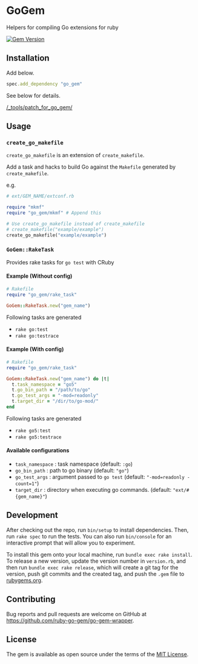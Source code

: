 # GoGem
Helpers for compiling Go extensions for ruby

[![Gem Version](https://badge.fury.io/rb/go_gem.svg)](https://badge.fury.io/rb/go_gem)

## Installation
Add below.

```ruby
spec.add_dependency "go_gem"
```

See below for details.

[/_tools/patch_for_go_gem/](/_tools/patch_for_go_gem/)

## Usage
### `create_go_makefile`
`create_go_makefile` is an extension of `create_makefile`.

Add a task and hacks to build Go against the `Makefile` generated by `create_makefile`.

e.g.

```ruby
# ext/GEM_NAME/extconf.rb

require "mkmf"
require "go_gem/mkmf" # Append this

# Use create_go_makefile instead of create_makefile
# create_makefile("example/example")
create_go_makefile("example/example")
```

### `GoGem::RakeTask`
Provides rake tasks for `go test` with CRuby

#### Example (Without config)
```ruby
# Rakefile
require "go_gem/rake_task"

GoGem::RakeTask.new("gem_name")
```

Following tasks are generated

* `rake go:test`
* `rake go:testrace`

#### Example (With config)
```ruby
# Rakefile
require "go_gem/rake_task"

GoGem::RakeTask.new("gem_name") do |t|
  t.task_namespace = "go5"
  t.go_bin_path = "/path/to/go"
  t.go_test_args = "-mod=readonly"
  t.target_dir = "/dir/to/go-mod/"
end
```

Following tasks are generated

* `rake go5:test`
* `rake go5:testrace`

#### Available configurations
* `task_namespace` : task namespace (default: `:go`)
* `go_bin_path` : path to go binary (default: `"go"`)
* `go_test_args` : argument passed to `go test` (default: `"-mod=readonly -count=1"`)
* `target_dir` : directory when executing go commands. (default: `"ext/#{gem_name}"`)

## Development

After checking out the repo, run `bin/setup` to install dependencies. Then, run `rake spec` to run the tests. You can also run `bin/console` for an interactive prompt that will allow you to experiment.

To install this gem onto your local machine, run `bundle exec rake install`. To release a new version, update the version number in `version.rb`, and then run `bundle exec rake release`, which will create a git tag for the version, push git commits and the created tag, and push the `.gem` file to [rubygems.org](https://rubygems.org).

## Contributing

Bug reports and pull requests are welcome on GitHub at https://github.com/ruby-go-gem/go-gem-wrapper.

## License

The gem is available as open source under the terms of the [MIT License](https://opensource.org/licenses/MIT).
